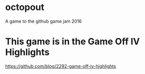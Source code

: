 # octopout
A game to the github game jam 2016

# This game is in the Game Off IV Highlights
https://github.com/blog/2292-game-off-iv-highlights
